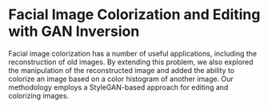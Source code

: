 # Facial Image Colorization and Editing with GAN Inversion
Facial image colorization has a number of useful
 applications, including the reconstruction of old images. By
 extending this problem, we also explored the manipulation of the
 reconstructed image and added the ability to colorize an image
 based on a color histogram of another image. Our methodology
 employs a StyleGAN-based approach for editing and colorizing
 images.
